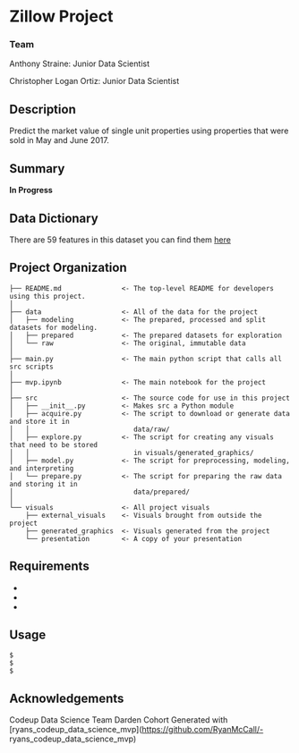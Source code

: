 # Zillow Project

### Team
Anthony Straine:
Junior Data Scientist

Christopher Logan Ortiz:
Junior Data Scientist

## Description
Predict the market value of single unit properties using properties that were sold in May and June 2017.

## Summary
__In Progress__

## Data Dictionary
There are 59 features in this dataset you can find them [here]()


## Project Organization
```
├── README.md               <- The top-level README for developers using this project.
│
├── data                    <- All of the data for the project
│   ├── modeling            <- The prepared, processed and split datasets for modeling.
│   ├── prepared            <- The prepared datasets for exploration
│   └── raw                 <- The original, immutable data
│
├── main.py                 <- The main python script that calls all src scripts
│
├── mvp.ipynb               <- The main notebook for the project
│
├── src                     <- The source code for use in this project
│   ├── __init__.py         <- Makes src a Python module
│   ├── acquire.py          <- The script to download or generate data and store it in
│   │                          data/raw/
│   ├── explore.py          <- The script for creating any visuals that need to be stored
│   │                          in visuals/generated_graphics/
│   ├── model.py            <- The script for preprocessing, modeling, and interpreting
│   └── prepare.py          <- The script for preparing the raw data and storing it in
│                              data/prepared/
│
└── visuals                 <- All project visuals
    ├── external_visuals    <- Visuals brought from outside the project
    ├── generated_graphics  <- Visuals generated from the project
    └── presentation        <- A copy of your presentation
```

## Requirements
-
-
-

## Usage
```
$
$
$
```
## Acknowledgements

Codeup Data Science Team
Darden Cohort
Generated with [ryans_codeup_data_science_mvp](https://github.com/RyanMcCall/- ryans_codeup_data_science_mvp)
